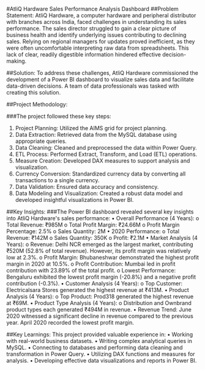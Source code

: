 #AtliQ Hardware Sales Performance Analysis Dashboard
##Problem Statement:
AtliQ Hardware, a computer hardware and peripheral distributor with branches across India, faced challenges in understanding its sales performance. The sales director struggled to gain a clear picture of business health and identify underlying issues contributing to declining sales. Relying on regional managers for updates proved inefficient, as they were often uncomfortable interpreting raw data from spreadsheets. This lack of clear, readily digestible information hindered effective decision-making.

##Solution:
To address these challenges, AtliQ Hardware commissioned the development of a Power BI dashboard to visualize sales data and facilitate data-driven decisions. A team of data professionals was tasked with creating this solution.

##Project Methodology:

###The project followed these key steps:
1.	Project Planning: Utilized the AIMS grid for project planning.
2.	Data Extraction: Retrieved data from the MySQL database using appropriate queries.
3.	Data Cleaning: Cleaned and preprocessed the data within Power Query.
4.	ETL Process: Performed Extract, Transform, and Load (ETL) operations.
5.	Measure Creation: Developed DAX measures to support analysis and visualization.
6.	Currency Conversion: Standardized currency data by converting all transactions to a single currency.
7.	Data Validation: Ensured data accuracy and consistency.
8.	Data Modeling and Visualization: Created a robust data model and developed insightful visualizations in Power BI.

##Key Insights:
###The Power BI dashboard revealed several key insights into AtliQ Hardware's sales performance:
•	Overall Performance (4 Years): 
o	Total Revenue: ₹985M
o	Total Profit Margin: ₹24.66M
o	Profit Margin Percentage: 2.5%
o	Sales Quantity: 2M
•	2020 Performance: 
o	Total Revenue: ₹142M
o	Sales Quantity: 350K
o	Profit: ₹2.1M
•	Market Analysis (4 Years): 
o	Revenue: Delhi NCR emerged as the largest market, contributing ₹520M (52.8% of total revenue). However, its profit margin was relatively low at 2.3%.
o	Profit Margin: Bhubaneshwar demonstrated the highest profit margin in 2020 at 10.5%.
o	Profit Contribution: Mumbai led in profit contribution with 23.89% of the total profit.
o	Lowest Performance: Bengaluru exhibited the lowest profit margin (-20.8%) and a negative profit contribution (-0.3%).
•	Customer Analysis (4 Years): 
o	Top Customer: Electricalsara Stores generated the highest revenue at ₹413M.
•	Product Analysis (4 Years): 
o	Top Product: Prod318 generated the highest revenue at ₹69M.
•	Product Type Analysis (4 Years): 
o	Distribution and Ownbrand product types each generated ₹494M in revenue.
•	Revenue Trend: June 2020 witnessed a significant decline in revenue compared to the previous year. April 2020 recorded the lowest profit margin.

##Key Learnings:
This project provided valuable experience in:
•	Working with real-world business datasets.
•	Writing complex analytical queries in MySQL.
•	Connecting to databases and performing data cleaning and transformation in Power Query.
•	Utilizing DAX functions and measures for analysis.
•	Developing effective data visualizations and reports in Power BI.

